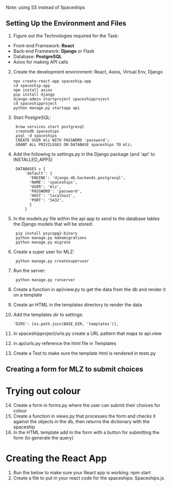 Note: using SS instead of Spaceships


## Setting Up the Environment and Files
1. Figure out the Technologies required for the Task:
* Front-end Framework: **React**
* Back-end Framework: **Django** or Flask
* Database: **PostgreSQL**
* Axios for making API calls

2.  Create the development environment: React, Axios, Virtual Env, Django

        npx create-react-app spaceship-app
        cd spaceship-app
        npm install axios
        pip install django
        django-admin startproject spaceshipproject
        cd spaceshipproject
        python manage.py startapp api

3. Start PostgreSQL:

        brew services start postgresql
        createdb spaceships
        psql -d spaceships
        CREATE USER mlz WITH PASSWORD 'password';
        GRANT ALL PRIVILEGES ON DATABASE spaceships TO mlz;

4. Add the following to settings.py in the Django package (and 'api' to INSTALLED_APPS)

        DATABASES = {
            'default': {
              'ENGINE': 'django.db.backends.postgresql',
              'NAME': 'spaceships',
              'USER': 'mlz',
              'PASSWORD': 'password',
              'HOST': 'localhost',
              'PORT': '5432',
              }
            }

5. In the models.py file within the api app to send to the database tables the Django models that will be stored:

        pip install psycopg2-binary
        python manage.py makemigrations
        python manage.py migrate

6. Create a super user for MLZ:

        python manage.py createsuperuser

7. Run the server:

        python manage.py runserver

8. Create a function in api/view.py to get the data from the db and render it on a template
   
9.  Create an HTML in the templates directory to render the data

10. Add the templates dir to settings:

        'DIRS': [os.path.join(BASE_DIR, 'templates')],

11. In spaceshipproject/urls.py create a URL pattern that maps to api.view
12. in api/urls.py reference the html file in Templates
13. Create a Test to make sure the template html is rendered in tests.py

## Creating a form for MLZ to submit choices

# Trying out colour
14. Create a form in forms.py where the user can submit their choices for colour
15. Create a function in views.py that processes the form and checks it against the objects in the db, then returns the dictionary with the spaceship
16. In the HTML template add in the form with a button for submitting the form (to generate the query)

# Creating the React App
1. Run the below to make sure your React app is working:
        npm start
2. Create a file to put in your react code for the spaceships: Spaceships.js


 
